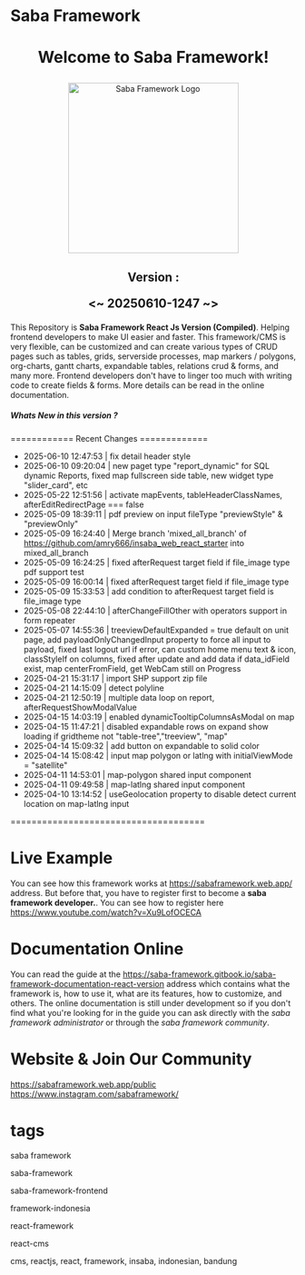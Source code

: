 <h1>Saba Framework</h1>

# <p align="center">Welcome to Saba Framework!</p>

<p align="center"><img src="https://res.cloudinary.com/insaba/image/upload/v1700625287/saba_framework/logo_saba_framework_gqw72y.png" alt="Saba Framework Logo" width="300"></p>

## <p align="center">Version : </p><p align="center"><~ 20250610-1247 ~></p>

This Repository is **Saba Framework React Js Version (Compiled)**. Helping frontend developers to make UI easier and faster. This framework/CMS is very flexible, can be customized and can create various types of CRUD pages such as tables, grids, serverside processes, map markers / polygons, org-charts, gantt charts, expandable tables, relations crud & forms, and many more. Frontend developers don't have to linger too much with writing code to create fields & forms. More details can be read in the online documentation.

##### Whats New in this version ?

============ Recent Changes =============

- 2025-06-10 12:47:53 | fix detail header style
- 2025-06-10 09:20:04 | new paget type "report_dynamic" for SQL dynamic Reports, fixed map fullscreen side table, new widget type "slider_card", etc
- 2025-05-22 12:51:56 | activate mapEvents, tableHeaderClassNames, afterEditRedirectPage === false
- 2025-05-09 18:39:11 | pdf preview on input fileType "previewStyle" & "previewOnly"
- 2025-05-09 16:24:40 | Merge branch 'mixed_all_branch' of https://github.com/amry666/insaba_web_react_starter into mixed_all_branch
- 2025-05-09 16:24:25 | fixed afterRequest target field if file_image type pdf support test
- 2025-05-09 16:00:14 | fixed afterRequest target field if file_image type
- 2025-05-09 15:33:53 | add condition to afterRequest target field is file_image type
- 2025-05-08 22:44:10 | afterChangeFillOther with operators support in form repeater
- 2025-05-07 14:55:36 | treeviewDefaultExpanded = true default on unit page, add payloadOnlyChangedInput property to force all input to payload,  fixed last logout url if error, can custom home menu text & icon, classStyleIf on columns, fixed after update and add data if data_idField exist, map centerFromField, get WebCam still on Progress
- 2025-04-21 15:31:17 | import SHP support zip file
- 2025-04-21 14:15:09 | detect polyline
- 2025-04-21 12:50:19 | multiple data loop on report, afterRequestShowModalValue
- 2025-04-15 14:03:19 | enabled dynamicTooltipColumnsAsModal on map
- 2025-04-15 11:47:21 | disabled expandable rows on expand show loading if gridtheme not "table-tree","treeview", "map"
- 2025-04-14 15:09:32 | add button on expandable to solid color
- 2025-04-14 15:08:42 | input map polygon or latlng with initialViewMode = "satellite"
- 2025-04-11 14:53:01 | map-polygon shared input component
- 2025-04-11 09:49:58 | map-latlng shared input component
- 2025-04-10 13:14:52 | useGeolocation property to disable detect current location on map-latlng input

=====================================

# Live Example

You can see how this framework works at https://sabaframework.web.app/ address. But before that, you have to register first to become a **saba framework developer.**. You can see how to register here https://www.youtube.com/watch?v=Xu9LofOCECA

# Documentation Online

You can read the guide at the https://saba-framework.gitbook.io/saba-framework-documentation-react-version address which contains what the framework is, how to use it, what are its features, how to customize, and others. The online documentation is still under development so if you don't find what you're looking for in the guide you can ask directly with the _saba framework administrator_ or through the _saba framework community_.

# Website & Join Our Community

https://sabaframework.web.app/public
https://www.instagram.com/sabaframework/

# tags

<p>saba framework</p>
<p>saba-framework</p>
<p>saba-framework-frontend</p>
<p>framework-indonesia</p>
<p>react-framework</p>
<p>react-cms</p>
<p>cms, reactjs, react, framework, insaba, indonesian, bandung</p>
